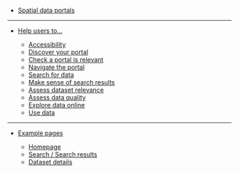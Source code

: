 - [Spatial data portals](main-content/introduction)

---

- [Help users to...](main-content/steps/help-users-intro)
  
  - [Accessibility](main-content/accessibility)
  - [Discover your portal](main-content/steps/discover-your-portal)
  - [Check a portal is relevant](main-content/steps/check-a-portal-is-relevant)
  - [Navigate the portal](main-content/steps/navigate-the-portal)
  - [Search for data](main-content/steps/search-for-data)
  - [Make sense of search results](main-content/steps/make-sense-of-search-results)
  - [Assess dataset relevance](main-content/steps/assess-dataset-relevance)
  - [Assess data quality](main-content/steps/assess-data-quality)
  - [Explore data online](main-content/steps/explore-data-online)
  - [Use data](main-content/steps/use-data)
<!--  - [TEMPLATE](main-content/steps/_template) -->

---

- [Example pages](main-content/pages/pages-intro)

  - [Homepage](main-content/pages/homepage)
  - [Search / Search results](main-content/pages/search-and-results)
  - [Dataset details](main-content/pages/dataset-details)

<!--   - [TEMPLATE](main-content/pages/_template) -->
  
<!--[Search results](main-content/pages/search-results)-->
<!--[Data viewer](main-content/pages/data-viewer)-->
<!--[404 - Page not Found](main-content/pages/404-page))-->

<!--[Help and support](main-content/pages/help)-->
<!--[Search](main-content/pages/search)-->

<!--Evidence-->
  
<!-- [User research](#)-->
<!-- [Example Spatial Data Portals](appendices/portal-examples.md)-->
  
<!-- [About Us](other/about-us.md)-->
<!-- [Changelog](other/changelog.md)-->
